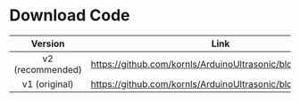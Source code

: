 # Download Code

| Version | Link |
| :-: | :-: |
| v2 (recommended) | https://github.com/kornls/ArduinoUltrasonic/blob/main/v2.ino |
| v1 (original) | https://github.com/kornls/ArduinoUltrasonic/blob/main/v1.ino |
